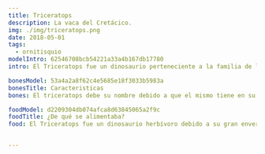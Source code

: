 ```yaml
---
title: Triceratops
description: La vaca del Cretácico.
img: ./img/triceratops.png
date: 2018-05-01
tags:
  - ornitisquio
modelIntro: 62546708bcb54221a33a4b167db17780
intro: El Triceratops fue un dinosaurio perteneciente a la familia de los ceratopsianos ceratópsidos, que habitó la tierra durante el periodo Cretácico superior entre 68 y 65 millones de años atrás aproximadamente en el territorio que hoy conocemos como Norteamérica, en la cultura popular es uno de los dinosaurios más conocidos apareciendo el mismo de manera recurrente en los grandes medios de difusión masivo.

bonesModel: 53a4a2a8f62c4e5685e18f3033b5983a
bonesTitle: Caracteristicas
bones: El triceratops debe su nombre debido a que el mismo tiene en su cráneo tres cuernos dos de los cuales están ubicados en la parte superior del mismo los cuales llegaban a medir hasta 1 metro de largo, el tercer cuerno más pequeño se encontraba ubicado arriba de sus fosas nasales y su tamaño rondaba los 20 centímetros;por esto triceratops significa (“cara de tres cuernos”), otro dato interesante del cráneo del triceratops era la corona ubicada en la parte superior que lo rodeaba. En cuanto a su cuerpo era robusto, este dinosaurio era cuadrúpedo con 4 extremidades cortas pero gruesas, en las extremidades posteriores tenía 5 dedos y en las anteriores 4 dedos, con una cola robusta la cual ayudaba a mantener el equilibrio debido al peso de este animal el cual oscilaba en las 12 toneladas con un tamaño estimado en 9 metros de longitud por 3 metros de alto.

foodModel: d2209304db074afca8d63845065a2f9c
foodTitle: ¿De qué se alimentaba?
food: El Triceratops fue un dinosaurio herbívoro debido a su gran envergadura necesitaba de grandes cantidades de alimento para su supervivencia, se cree que su dieta estaba compuesta en plantas de bajo tamaño, frutas, palmeras y helechos.


---
```



```
